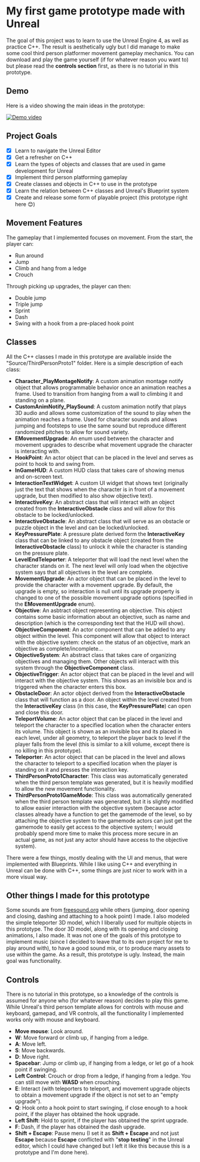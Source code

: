 # My first game prototype made with Unreal

The goal of this project was to learn to use the Unreal Engine 4, as well as practice C++.
The result is aesthetically ugly but I did manage to make some cool third person platformer movement gameplay mechanics.
You can download and play the game yourself (if for whatever reason you want to) but please read the **controls section** first, as there is no tutorial in this prototype.

## Demo

Here is a video showing the main ideas in the prototype:

[![Demo video](https://img.youtube.com/vi/5WhLoKV4kgs/0.jpg)](https://youtu.be/5WhLoKV4kgs)

## Project Goals

- [x] Learn to navigate the Unreal Editor
- [x] Get a refresher on C++
- [x] Learn the types of objects and classes that are used in game development for Unreal
- [x] Implement third person platforming gameplay
- [x] Create classes and objects in C++ to use in the prototype
- [x] Learn the relation between C++ classes and Unreal's Blueprint system
- [x] Create and release some form of playable project (this prototype right here 😊)

## Movement Features

The gameplay that I implemented focuses on movement. From the start, the player can:
- Run around
- Jump
- Climb and hang from a ledge
- Crouch

Through picking up upgrades, the player can then:
- Double jump
- Triple jump
- Sprint
- Dash
- Swing with a hook from a pre-placed hook point

## Classes

All the C++ classes I made in this prototype are available inside the "Source/ThirdPersonProto1" folder. Here is a simple description of each class:
- **Character_PlayMontageNotify**: A custom animation montage notify object that allows programmable behavior once an animation reaches a frame. Used to transition from hanging from a wall to climbing it and standing on a plane.
- **CustomAnimNotify_PlaySound**: A custom animation notify that plays 3D audio and allows some customization of the sound to play when the animation reaches a frame. Used for character sounds and allows jumping and footsteps to use the same sound but reproduce different randomized pitches to allow for sound variety.
- **EMovementUpgrade**: An enum used between the character and movement upgrades to describe what movement upgrade the character is interacting with.
- **HookPoint**: An actor object that can be placed in the level and serves as point to hook to and swing from.
- **InGameHUD**: A custom HUD class that takes care of showing menus and on-screen text.
- **InteractionTextWidget**: A custom UI widget that shows text (originally just the text that shows when the character is in front of a movement upgrade, but then modified to also show objective text).
- **InteractiveKey**: An abstract class that will interact with an object created from the **InteractiveObstacle** class and will allow for this obstacle to be locked/unlocked.
- **InteractiveObstacle**: An abstract class that will serve as an obstacle or puzzle object in the level and can be locked/unlocked.
- **KeyPressurePlate**: A pressure plate derived form the **InteractiveKey** class that can be linked to any obstacle object (created from the **InteractiveObstacle** class) to unlock it while the character is standing on the pressure plate.
- **LevelEndTeleporter**: A teleporter that will load the next level when the character stands on it. The next level will only load when the objective system says that all objectives in the level are complete.
- **MovementUpgrade**: An actor object that can be placed in the level to provide the character with a movement upgrade. By default, the upgrade is empty, so interaction is null until its upgrade property is changed to one of the possible movement upgrade options (specified in the **EMovementUpgrade** enum).
- **Objective**: An asbtract object representing an objective. This object contains some basic information about an objective, such as name and description (which is the corresponding text that the HUD will show).
- **ObjectiveComponent**: An actor component that can be added to any object within the level. This component will allow that object to interact with the objective system: check on the status of an objective, mark an objective as complete/incomplete...
- **ObjectiveSystem**: An abstract class that takes care of organizing objectives and managing them. Other objects will interact with this system through the **ObjectiveComponent** class.
- **ObjectiveTrigger**: An actor object that can be placed in the level and will interact with the objective system. This shows as an invisible box and is triggered when the character enters this box.
- **ObstacleDoor**: An actor object derived from the **InteractiveObstacle** class that will function as a door. An object within the level created from the **InteractiveKey** class (in this case, the **KeyPressurePlate**) can open and close this door.
- **TeleportVolume**: An actor object that can be placed in the level and teleport the character to a specified location when the character enters its volume. This object is shown as an invisible box and its placed in each level, under all geometry, to teleport the player back to level if the player falls from the level (this is similar to a kill volume, except there is no killing in this prototype).
- **Teleporter**: An actor object that can be placed in the level and allows the character to teleport to a specified location when the player is standing on it and presses the interaction key.
- **ThirdPersonProto1Character**: This class was automatically generated when the third person template was generated, but it is heavily modified to allow the new movement functionality.
- **ThirdPersonProto1GameMode**: This class was automatically generated when the third person template was generated, but it is slightly modified to allow easier interaction with the objective system (because actor classes already have a function to get the gamemode of the level, so by attaching the objective system to the gamemode actors can just get the gamemode to easily get access to the objective system; I would probably spend more time to make this process more secure in an actual game, as not just any actor should have access to the objective system).

There were a few things, mostly dealing with the UI and menus, that were implemented with Blueprints. While I like using C++ and everything in Unreal can be done with C++, some things are just nicer to work with in a more visual way.

## Other things I made for this prototype

Some sounds are from [freesound.org](https://freesound.org) while others (jumping, door opening and closing, dashing and attaching to a hook point) I made. I also modeled the simple teleporter 3D model, which I liberally used for multiple objects in this prototype. The door 3D model, along with its opening and closing animations, I also made. It was not one of the goals of this prototype to implement music (since I decided to leave that to its own project for me to play around with), to have a good sound mix, or to produce many assets to use within the game. As a result, this prototype is ugly. Instead, the main goal was functionality.

## Controls

There is no tutorial in this prototype, so a knowledge of the controls is assumed for anyone who (for whatever reason) decides to play this game. While Unreal's third person template allows for controls with mouse and keyboard, gamepad, and VR controls, all the functionality I implemented works only with mouse and keyboard.

- **Move mouse**: Look around.
- **W**: Move forward or climb up, if hanging from a ledge.
- **A**: Move left.
- **S**: Move backwards.
- **D**: Move right.
- **Spacebar**: Jump or climb up, if hanging from a ledge, or let go of a hook point if swinging.
- **Left Control**: Crouch or drop from a ledge, if hanging from a ledge. You can still move with **WASD** when crouching.
- **E**: Interact (with teleporters to teleport, and movement upgrade objects to obtain a movement upgrade if the object is not set to an "empty upgrade").
- **Q**: Hook onto a hook point to start swinging, if close enough to a hook point, if the player has obtained the hook upgrade.
- **Left Shift**: Hold to sprint, if the player has obtained the sprint upgrade.
- **F**: Dash, if the player has obtained the dash upgrade.
- **Shift + Escape**: Pause menu (I set it as **Shift + Escape** and not just **Escape** because **Escape** conflicted with "**stop testing**" in the Unreal editor, which I could have changed but I left it like this because this is a prototype and I'm done here).
